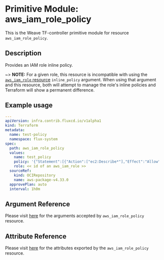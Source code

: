 
# Primitive Module: aws_iam_role_policy

This is the Weave TF-controller primitive module for resource `aws_iam_role_policy`.

## Description

Provides an IAM role inline policy.

~> **NOTE:** For a given role, this resource is incompatible with using the [`aws_iam_role` resource](/docs/providers/aws/r/iam_role.html) `inline_policy` argument. When using that argument and this resource, both will attempt to manage the role's inline policies and Terraform will show a permanent difference.

## Example usage

```yaml
---
apiVersion: infra.contrib.fluxcd.io/v1alpha1
kind: Terraform
metadata:
  name: test-policy
  namespace: flux-system
spec:
  path: aws_iam_role_policy
  values:
    name: test_policy
    policy: '{"Statement":[{"Action":["ec2:Describe*"],"Effect":"Allow","Resource":"*"}],"Version":"2012-10-17"}'
    role: << id of an aws_iam_role >>
  sourceRef:
    kind: OCIRepository
    name: aws-package-v4.33.0
  approvePlan: auto
  interval: 1h0m
```

## Argument Reference

Please visit [here](https://registry.terraform.io/providers/hashicorp/aws/4.33.0/docs/resources/iam_policy#argument-reference) for the arguments accepted by `aws_iam_role_policy` resource.

## Attribute Reference

Please visit [here](https://registry.terraform.io/providers/hashicorp/aws/4.33.0/docs/resources/iam_policy#attributes-reference) for the attributes exported by the `aws_iam_role_policy` resource.
